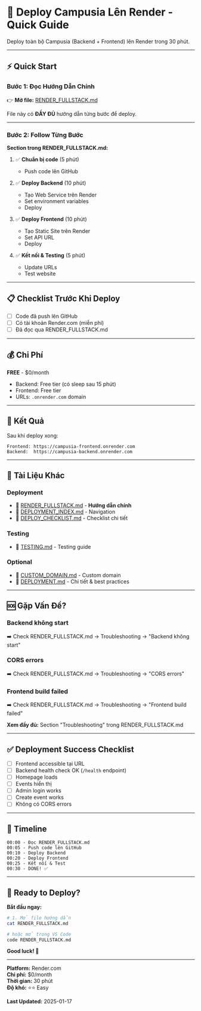 # 🚀 Deploy Campusia Lên Render - Quick Guide

Deploy toàn bộ Campusia (Backend + Frontend) lên Render trong 30 phút.

---

## ⚡ Quick Start

### Bước 1: Đọc Hướng Dẫn Chính

👉 **Mở file:** [RENDER_FULLSTACK.md](RENDER_FULLSTACK.md)

File này có **ĐẦY ĐỦ** hướng dẫn từng bước để deploy.

---

### Bước 2: Follow Từng Bước

**Section trong RENDER_FULLSTACK.md:**

1. ✅ **Chuẩn bị code** (5 phút)
   - Push code lên GitHub

2. ✅ **Deploy Backend** (10 phút)
   - Tạo Web Service trên Render
   - Set environment variables
   - Deploy

3. ✅ **Deploy Frontend** (10 phút)
   - Tạo Static Site trên Render
   - Set API URL
   - Deploy

4. ✅ **Kết nối & Testing** (5 phút)
   - Update URLs
   - Test website

---

## 📋 Checklist Trước Khi Deploy

- [ ] Code đã push lên GitHub
- [ ] Có tài khoản Render.com (miễn phí)
- [ ] Đã đọc qua RENDER_FULLSTACK.md

---

## 💰 Chi Phí

**FREE** - $0/month

- Backend: Free tier (có sleep sau 15 phút)
- Frontend: Free tier
- URLs: `.onrender.com` domain

---

## 🔗 Kết Quả

Sau khi deploy xong:

```
Frontend: https://campusia-frontend.onrender.com
Backend:  https://campusia-backend.onrender.com
```

---

## 📖 Tài Liệu Khác

### Deployment
- 📄 [RENDER_FULLSTACK.md](RENDER_FULLSTACK.md) - **Hướng dẫn chính**
- 📄 [DEPLOYMENT_INDEX.md](DEPLOYMENT_INDEX.md) - Navigation
- 📄 [DEPLOY_CHECKLIST.md](DEPLOY_CHECKLIST.md) - Checklist chi tiết

### Testing
- 📄 [TESTING.md](TESTING.md) - Testing guide

### Optional
- 📄 [CUSTOM_DOMAIN.md](CUSTOM_DOMAIN.md) - Custom domain
- 📄 [DEPLOYMENT.md](DEPLOYMENT.md) - Chi tiết & best practices

---

## 🆘 Gặp Vấn Đề?

### Backend không start
➡️ Check RENDER_FULLSTACK.md → Troubleshooting → "Backend không start"

### CORS errors
➡️ Check RENDER_FULLSTACK.md → Troubleshooting → "CORS errors"

### Frontend build failed
➡️ Check RENDER_FULLSTACK.md → Troubleshooting → "Frontend build failed"

**Xem đầy đủ:** Section "Troubleshooting" trong RENDER_FULLSTACK.md

---

## ✅ Deployment Success Checklist

- [ ] Frontend accessible tại URL
- [ ] Backend health check OK (`/health` endpoint)
- [ ] Homepage loads
- [ ] Events hiển thị
- [ ] Admin login works
- [ ] Create event works
- [ ] Không có CORS errors

---

## 🎯 Timeline

```
00:00 - Đọc RENDER_FULLSTACK.md
00:05 - Push code lên GitHub
00:10 - Deploy Backend
00:20 - Deploy Frontend  
00:25 - Kết nối & Test
00:30 - DONE! ✅
```

---

## 🎉 Ready to Deploy?

**Bắt đầu ngay:**

```bash
# 1. Mở file hướng dẫn
cat RENDER_FULLSTACK.md

# hoặc mở trong VS Code
code RENDER_FULLSTACK.md
```

**Good luck! 🚀**

---

**Platform:** Render.com  
**Chi phí:** $0/month  
**Thời gian:** 30 phút  
**Độ khó:** ⭐⭐ Easy

**Last Updated:** 2025-01-17
